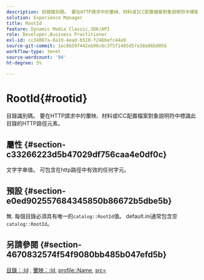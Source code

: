 ```yaml
---
description: 目錄識別碼。 要在HTTP請求中的暈映、材料或ICC配置檔案對象說明符中標識此目錄的HTTP路徑元素。
solution: Experience Manager
title: RootId
feature: Dynamic Media Classic,SDK/API
role: Developer,Business Practitioner
exl-id: cc34087a-8a19-4ead-b510-f2466efc44a9
source-git-commit: 1ec8b59f442eb96c6c3f5f1405d57a38a86bd056
workflow-type: tm+mt
source-wordcount: '94'
ht-degree: 5%

---
```


# RootId{#rootid}

目錄識別碼。 要在HTTP請求中的暈映、材料或ICC配置檔案對象說明符中標識此目錄的HTTP路徑元素。

## 屬性 {#section-c33266223d5b47029df756caa4e0df0c}

文字字串值。 可包含在http路徑中有效的任何字元。

## 預設 {#section-e0ed902557684345850b86672b5dbe5b}

無. 每個目錄必須具有唯一的`catalog::RootId`值。 default.ini通常包含空`catalog::RootId`。

## 另請參閱 {#section-4670832574f54f9080bb485b047efd5b}

[目錄：:Id](../../../../../ir-api/material-cat/image-rendering-api-ref/c-ir-material-catalog/c-ir-material-data-reference/r-ir-id.md#reference-cba2a53a952e403fb57a4e8569f9cf85) , [暈映：:Id](../../../../../ir-api/material-cat/image-rendering-api-ref/c-ir-material-catalog/c-ir-vignette-map-reference/r-ir-id-vignette.md#reference-2a7ba758924b4757b3234942304db7fd),  [profile::Name](../../../../../ir-api/material-cat/image-rendering-api-ref/c-ir-material-catalog/c-ir-macro-definition-reference/r-ir-name.md#reference-63b663d2052545ffab030a23e7060b1e),  [src=](../../../../../ir-api/http-protocol/image-rendering-api-ref/c-ir-http-protocol-ref/c-ir-http-protocol-command-reference/r-ir-src.md#reference-62c98abad22149d68d405ed6aaff8272)
